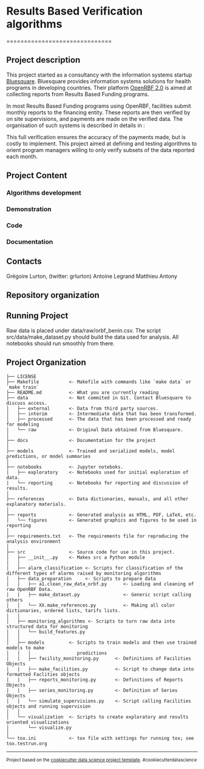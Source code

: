 # Results Based Verification algorithms
==============================

## Project description

This project started as a consultancy with the information systems startup [Bluesquare](https://bluesquarehub.com/). Bluesquare provides information systems solutions for health programs in developing countries. Their platform [OpenRBF 2.0](https://bluesquarehub.com/services/openrbf-2-0/) is aimed at collecting reports from Results Based Funding programs.

In most  Results Based Funding programs using OpenRBF, facilities submit monthly reports to the financing entity. These reports are then verified by on site supervisions, and payments are made on the verified data. The organisation of such systems is described in details in :

This full verification ensures the accuracy of the payments made, but is costly to implement. This project aimed at defining and testing algorithms to orient program managers willing to only verify subsets of the data reported each month.

## Project Content

### Algorithms development

### Demonstration

### Code

### Documentation

## Contacts

Grégoire Lurton, (twitter: grlurton)
Antoine Legrand
Matthieu Antony

## Repository organization

Running Project
------------

Raw data is placed under data/raw/orbf_benin.csv. The script src/data/make_dataset.py should build the data used for analysis. All notebooks should run smoothly from there.



Project Organization
------------

    ├── LICENSE
    ├── Makefile           <- Makefile with commands like `make data` or `make train`
    ├── README.md          <- What you are currently reading
    ├── data               <- Not commited in Git. Contact Bluesquare to discuss access.
    │   ├── external       <- Data from third party sources.
    │   ├── interim        <- Intermediate data that has been transformed.
    │   ├── processed      <- The data that has been processed and ready for modeling
    │   └── raw            <- Original Data obtained from Bluesquare.
    │
    ├── docs               <- Documentation for the project
    │
    ├── models             <- Trained and serialized models, model predictions, or model summaries
    │
    ├── notebooks          <- Jupyter noteboks.
    |   ├── exploratory    <- Notebooks used for initial exploration of data.
    |   └── reporting      <- Notebooks for reporting and discussion of results.
    │
    ├── references         <- Data dictionaries, manuals, and all other explanatory materials.
    │
    ├── reports            <- Generated analysis as HTML, PDF, LaTeX, etc.
    │   └── figures        <- Generated graphics and figures to be used in reporting
    │
    ├── requirements.txt   <- The requirements file for reproducing the analysis environment
    │
    ├── src                <- Source code for use in this project.
    │   ├── __init__.py    <- Makes src a Python module
    │   │
    |   ├── alarm_classification <- Scripts for classification of the different types of alarms raised by monitoring algorithms
    │   ├── data_preparation     <- Scripts to prepare data
    |   |   ├── a1.clean_raw_data_orbf.py      <- Loading and cleaning of raw OpenRBF Data.
    |   |   ├── make_dataset.py                <- Generic script calling others
    │   │   └── XX.make_references.py          <- Making all color dictionaries, ordered lists, tarifs lists.
    │   │
    │   ├── monitoring_algorithms <- Scripts to turn raw data into structured data for monitoring
    │   │   └── build_features.py
    │   │
    │   ├── models         <- Scripts to train models and then use trained models to make
    │   │   │                 predictions
    |   |   ├── facility_monitoring.py      <- Definitions of Facilities Objects
    |   |   ├── make_facilities.py          <- Script to change data into formatted Faclities objects
    |   |   ├── reports_monitoring.py       <- Definitions of Reports Objects
    |   |   ├── series_monitoring.py        <- Definition of Series Objects
    │   │   └── simulate_supervisions.py    <- Script calling Facilities objects and running supervision
    │   │
    │   └── visualization  <- Scripts to create exploratory and results oriented visualizations
    │       └── visualize.py
    │
    └── tox.ini            <- tox file with settings for running tox; see tox.testrun.org


--------

<p><small>Project based on the <a target="_blank" href="https://drivendata.github.io/cookiecutter-data-science/">cookiecutter data science project template</a>. #cookiecutterdatascience</small></p>
